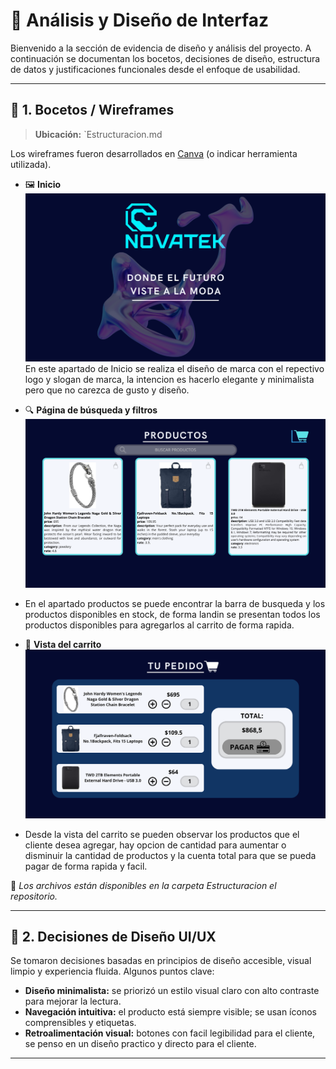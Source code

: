 # 📘 Análisis y Diseño de Interfaz

Bienvenido a la sección de evidencia de diseño y análisis del proyecto. A continuación se documentan los bocetos, decisiones de diseño, estructura de datos y justificaciones funcionales desde el enfoque de usabilidad.

---

## 🎨 1. Bocetos / Wireframes

> **Ubicación:** `Estructuracion.md

Los wireframes fueron desarrollados en [Canva](https://www.canva.com) (o indicar herramienta utilizada).

- 🖼️ **Inicio**
![1](./Estructuracion/1.png)
En este apartado de Inicio se realiza el diseño de marca con el repectivo logo y slogan de marca, la intencion es hacerlo elegante y minimalista pero que no carezca de gusto y diseño.


- 🔍 **Página de búsqueda y filtros**
![2](./Estructuracion/2.png)
- En el apartado productos se puede encontrar la barra de busqueda y los productos disponibles en stock, de forma landin se presentan todos los productos disponibles para agregarlos al carrito de forma rapida.
- 🛒 **Vista del carrito**
![3](./Estructuracion/3.png)
- Desde la vista del carrito se pueden observar los productos que el cliente desea agregar, hay opcion de cantidad para aumentar o disminuir la cantidad de productos y la cuenta total para que se pueda pagar de forma rapida y facil.

📂 *Los archivos están disponibles en la carpeta Estructuracion el repositorio.*

---

## 🧠 2. Decisiones de Diseño UI/UX

Se tomaron decisiones basadas en principios de diseño accesible, visual limpio y experiencia fluida. Algunos puntos clave:

- **Diseño minimalista:** se priorizó un estilo visual claro con alto contraste para mejorar la lectura.
- **Navegación intuitiva:** el producto está siempre visible; se usan íconos comprensibles y etiquetas.
- **Retroalimentación visual:** botones con facil legibilidad para el cliente, se penso en un diseño practico y directo para el cliente.

---



